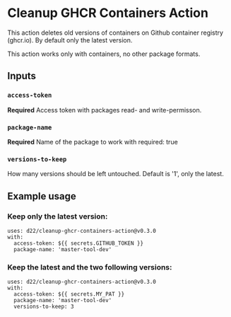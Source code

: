 # Cleanup GHCR Containers Action
This action deletes old versions of containers on Github container registry (ghcr.io). 
By default only the latest version.

This action works only with containers, no other package formats.

## Inputs
### `access-token`
**Required** Access token with packages read- and write-permisson.
### `package-name`
**Required** Name of the package to work with
    required: true
### `versions-to-keep`
How many versions should be left untouched. Default is '1', only the latest.
## Example usage
### Keep only the latest version:

	uses: d22/cleanup-ghcr-containers-action@v0.3.0
	with:
      access-token: ${{ secrets.GITHUB_TOKEN }}
      package-name: 'master-tool-dev'

### Keep the latest and the two following versions:

	uses: d22/cleanup-ghcr-containers-action@v0.3.0
	with:
      access-token: ${{ secrets.MY_PAT }}
      package-name: 'master-tool-dev'
      versions-to-keep: 3 